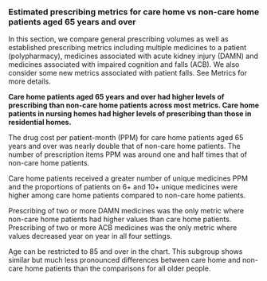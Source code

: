 ### Estimated prescribing metrics for care home vs non-care home patients aged 65 years and over

In this section, we compare general prescribing volumes as well as established prescribing metrics including multiple medicines to a patient (polypharmacy), medicines associated with acute kidney injury (DAMN) and medicines associated with impaired cognition and falls (ACB). We also consider some new metrics associated with patient falls. See Metrics for more details.

__Care home patients aged 65 years and over had higher levels of prescribing than non-care home patients across most metrics. Care home patients in nursing homes had higher levels of prescribing than those in residential homes.__

The drug cost per patient-month (PPM) for care home patients aged 65 years and over was nearly double that of non-care home patients. The number of prescription items PPM was around one and half times that of non-care home patients.

Care home patients received a greater number of unique medicines PPM and the proportions of patients on 6+ and 10+ unique medicines were higher among care home patients compared to non-care home patients.

Prescribing of two or more DAMN medicines was the only metric where non-care home patients had higher values than care home patients. Prescribing of two or more ACB medicines was the only metric where values decreased year on year in all four settings.

Age can be restricted to 85 and over in the chart. This subgroup shows similar but much less pronounced differences between care home and non-care home patients than the comparisons for all older people.
